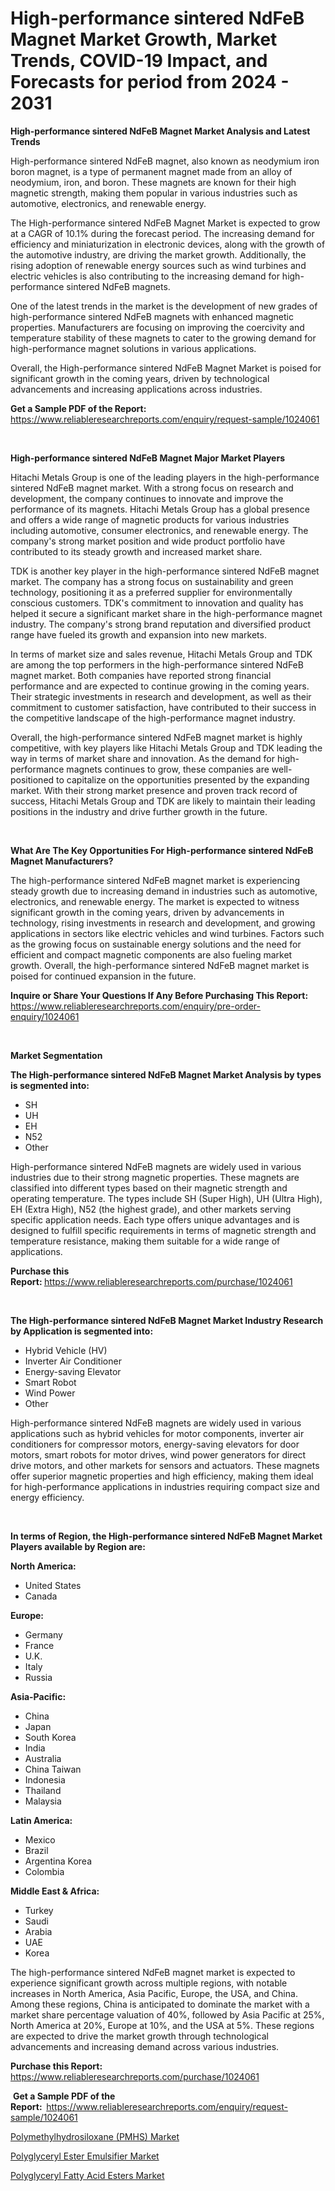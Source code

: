 <p><h1>High-performance sintered NdFeB Magnet Market Growth, Market Trends, COVID-19 Impact, and Forecasts for period from 2024 - 2031</h1></p><p><strong>High-performance sintered NdFeB Magnet Market Analysis and Latest Trends</strong></p>
<p><p>High-performance sintered NdFeB magnet, also known as neodymium iron boron magnet, is a type of permanent magnet made from an alloy of neodymium, iron, and boron. These magnets are known for their high magnetic strength, making them popular in various industries such as automotive, electronics, and renewable energy.</p><p>The High-performance sintered NdFeB Magnet Market is expected to grow at a CAGR of 10.1% during the forecast period. The increasing demand for efficiency and miniaturization in electronic devices, along with the growth of the automotive industry, are driving the market growth. Additionally, the rising adoption of renewable energy sources such as wind turbines and electric vehicles is also contributing to the increasing demand for high-performance sintered NdFeB magnets.</p><p>One of the latest trends in the market is the development of new grades of high-performance sintered NdFeB magnets with enhanced magnetic properties. Manufacturers are focusing on improving the coercivity and temperature stability of these magnets to cater to the growing demand for high-performance magnet solutions in various applications.</p><p>Overall, the High-performance sintered NdFeB Magnet Market is poised for significant growth in the coming years, driven by technological advancements and increasing applications across industries.</p></p>
<p><strong>Get a Sample PDF of the Report:&nbsp;</strong> <a href="https://www.reliableresearchreports.com/enquiry/request-sample/1024061">https://www.reliableresearchreports.com/enquiry/request-sample/1024061</a></p>
<p>&nbsp;</p>
<p><strong>High-performance sintered NdFeB Magnet Major Market Players</strong></p>
<p><p>Hitachi Metals Group is one of the leading players in the high-performance sintered NdFeB magnet market. With a strong focus on research and development, the company continues to innovate and improve the performance of its magnets. Hitachi Metals Group has a global presence and offers a wide range of magnetic products for various industries including automotive, consumer electronics, and renewable energy. The company's strong market position and wide product portfolio have contributed to its steady growth and increased market share.</p><p>TDK is another key player in the high-performance sintered NdFeB magnet market. The company has a strong focus on sustainability and green technology, positioning it as a preferred supplier for environmentally conscious customers. TDK's commitment to innovation and quality has helped it secure a significant market share in the high-performance magnet industry. The company's strong brand reputation and diversified product range have fueled its growth and expansion into new markets.</p><p>In terms of market size and sales revenue, Hitachi Metals Group and TDK are among the top performers in the high-performance sintered NdFeB magnet market. Both companies have reported strong financial performance and are expected to continue growing in the coming years. Their strategic investments in research and development, as well as their commitment to customer satisfaction, have contributed to their success in the competitive landscape of the high-performance magnet industry.</p><p>Overall, the high-performance sintered NdFeB magnet market is highly competitive, with key players like Hitachi Metals Group and TDK leading the way in terms of market share and innovation. As the demand for high-performance magnets continues to grow, these companies are well-positioned to capitalize on the opportunities presented by the expanding market. With their strong market presence and proven track record of success, Hitachi Metals Group and TDK are likely to maintain their leading positions in the industry and drive further growth in the future.</p></p>
<p>&nbsp;</p>
<p><strong>What Are The Key Opportunities For High-performance sintered NdFeB Magnet Manufacturers?</strong></p>
<p><p>The high-performance sintered NdFeB magnet market is experiencing steady growth due to increasing demand in industries such as automotive, electronics, and renewable energy. The market is expected to witness significant growth in the coming years, driven by advancements in technology, rising investments in research and development, and growing applications in sectors like electric vehicles and wind turbines. Factors such as the growing focus on sustainable energy solutions and the need for efficient and compact magnetic components are also fueling market growth. Overall, the high-performance sintered NdFeB magnet market is poised for continued expansion in the future.</p></p>
<p><strong>Inquire or Share Your Questions If Any Before Purchasing This Report:</strong> <a href="https://www.reliableresearchreports.com/enquiry/pre-order-enquiry/1024061">https://www.reliableresearchreports.com/enquiry/pre-order-enquiry/1024061</a></p>
<p>&nbsp;</p>
<p><strong>Market Segmentation</strong></p>
<p><strong>The High-performance sintered NdFeB Magnet Market Analysis by types is segmented into:</strong></p>
<p><ul><li>SH</li><li>UH</li><li>EH</li><li>N52</li><li>Other</li></ul></p>
<p><p>High-performance sintered NdFeB magnets are widely used in various industries due to their strong magnetic properties. These magnets are classified into different types based on their magnetic strength and operating temperature. The types include SH (Super High), UH (Ultra High), EH (Extra High), N52 (the highest grade), and other markets serving specific application needs. Each type offers unique advantages and is designed to fulfill specific requirements in terms of magnetic strength and temperature resistance, making them suitable for a wide range of applications.</p></p>
<p><strong>Purchase this Report:&nbsp;</strong><a href="https://www.reliableresearchreports.com/purchase/1024061">https://www.reliableresearchreports.com/purchase/1024061</a></p>
<p>&nbsp;</p>
<p><strong>The High-performance sintered NdFeB Magnet Market Industry Research by Application is segmented into:</strong></p>
<p><ul><li>Hybrid Vehicle (HV)</li><li>Inverter Air Conditioner</li><li>Energy-saving Elevator</li><li>Smart Robot</li><li>Wind Power</li><li>Other</li></ul></p>
<p><p>High-performance sintered NdFeB magnets are widely used in various applications such as hybrid vehicles for motor components, inverter air conditioners for compressor motors, energy-saving elevators for door motors, smart robots for motor drives, wind power generators for direct drive motors, and other markets for sensors and actuators. These magnets offer superior magnetic properties and high efficiency, making them ideal for high-performance applications in industries requiring compact size and energy efficiency.</p></p>
<p>&nbsp;</p>
<p><strong>In terms of Region, the High-performance sintered NdFeB Magnet Market Players available by Region are:</strong></p>
<p>
    <p> <strong> North America: </strong>
        <ul>
            <li>United States</li>
            <li>Canada</li>
        </ul>
        </p> 
    <p> <strong> Europe: </strong>
        <ul>
            <li>Germany</li>
            <li>France</li>
            <li>U.K.</li>
            <li>Italy</li>
            <li>Russia</li>
        </ul>
        </p> 
    <p> <strong> Asia-Pacific: </strong>
        <ul>
            <li>China</li>
            <li>Japan</li>
            <li>South Korea</li>
            <li>India</li>
            <li>Australia</li>
            <li>China Taiwan</li>
            <li>Indonesia</li>
            <li>Thailand</li>
            <li>Malaysia</li>
        </ul>
        </p> 
    <p> <strong> Latin America: </strong>
        <ul>
            <li>Mexico</li>
            <li>Brazil</li>
            <li>Argentina Korea</li>
            <li>Colombia</li>
        </ul>
        </p> 
    <p> <strong> Middle East & Africa: </strong>
        <ul>
            <li>Turkey</li>
            <li>Saudi</li>
            <li>Arabia</li>
            <li>UAE</li>
            <li>Korea</li>
        </ul>
    </p>
    </p>
<p><p>The high-performance sintered NdFeB magnet market is expected to experience significant growth across multiple regions, with notable increases in North America, Asia Pacific, Europe, the USA, and China. Among these regions, China is anticipated to dominate the market with a market share percentage valuation of 40%, followed by Asia Pacific at 25%, North America at 20%, Europe at 10%, and the USA at 5%. These regions are expected to drive the market growth through technological advancements and increasing demand across various industries.</p></p>
<p><strong>Purchase this Report: </strong><a href="https://www.reliableresearchreports.com/purchase/1024061">https://www.reliableresearchreports.com/purchase/1024061</a></p>
<p>&nbsp;<strong>Get a Sample PDF of the Report:&nbsp;&nbsp;</strong><a href="https://www.reliableresearchreports.com/enquiry/request-sample/1024061">https://www.reliableresearchreports.com/enquiry/request-sample/1024061</a></p>
<p><strong></strong></p>
<p><p><a href="https://github.com/Angelnienowdseej3e45z3p8c/Market-Research-Report-List-1/blob/main/polymethylhydrosiloxane-pmhs-market.md">Polymethylhydrosiloxane (PMHS) Market</a></p><p><a href="https://github.com/eeaveuhhh/Market-Research-Report-List-1/blob/main/polyglyceryl-ester-emulsifier-market.md">Polyglyceryl Ester Emulsifier Market</a></p><p><a href="https://github.com/brentleyjimmiealvaradoz4l1rea/Market-Research-Report-List-1/blob/main/polyglyceryl-fatty-acid-esters-market.md">Polyglyceryl Fatty Acid Esters Market</a></p></p>